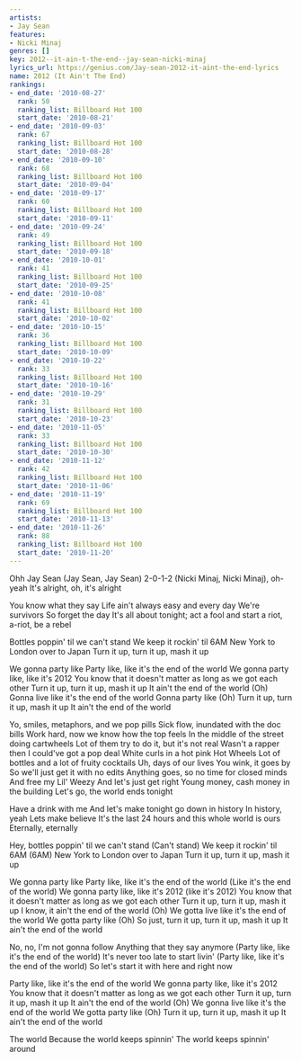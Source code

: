 ```yaml
---
artists:
- Jay Sean
features:
- Nicki Minaj
genres: []
key: 2012--it-ain-t-the-end--jay-sean-nicki-minaj
lyrics_url: https://genius.com/Jay-sean-2012-it-aint-the-end-lyrics
name: 2012 (It Ain't The End)
rankings:
- end_date: '2010-08-27'
  rank: 50
  ranking_list: Billboard Hot 100
  start_date: '2010-08-21'
- end_date: '2010-09-03'
  rank: 67
  ranking_list: Billboard Hot 100
  start_date: '2010-08-28'
- end_date: '2010-09-10'
  rank: 68
  ranking_list: Billboard Hot 100
  start_date: '2010-09-04'
- end_date: '2010-09-17'
  rank: 60
  ranking_list: Billboard Hot 100
  start_date: '2010-09-11'
- end_date: '2010-09-24'
  rank: 49
  ranking_list: Billboard Hot 100
  start_date: '2010-09-18'
- end_date: '2010-10-01'
  rank: 41
  ranking_list: Billboard Hot 100
  start_date: '2010-09-25'
- end_date: '2010-10-08'
  rank: 41
  ranking_list: Billboard Hot 100
  start_date: '2010-10-02'
- end_date: '2010-10-15'
  rank: 36
  ranking_list: Billboard Hot 100
  start_date: '2010-10-09'
- end_date: '2010-10-22'
  rank: 33
  ranking_list: Billboard Hot 100
  start_date: '2010-10-16'
- end_date: '2010-10-29'
  rank: 31
  ranking_list: Billboard Hot 100
  start_date: '2010-10-23'
- end_date: '2010-11-05'
  rank: 33
  ranking_list: Billboard Hot 100
  start_date: '2010-10-30'
- end_date: '2010-11-12'
  rank: 42
  ranking_list: Billboard Hot 100
  start_date: '2010-11-06'
- end_date: '2010-11-19'
  rank: 69
  ranking_list: Billboard Hot 100
  start_date: '2010-11-13'
- end_date: '2010-11-26'
  rank: 88
  ranking_list: Billboard Hot 100
  start_date: '2010-11-20'
---
```

Ohh
Jay Sean (Jay Sean, Jay Sean)
2-0-1-2 (Nicki Minaj, Nicki Minaj), oh-yeah
It's alright, oh, it's alright


You know what they say
Life ain't always easy and every day
We're survivors
So forget the day
It's all about tonight; act a fool and start a riot, a-riot, be a rebel


Bottles poppin' til we can't stand
We keep it rockin' til 6AM
New York to London over to Japan
Turn it up, turn it up, mash it up


We gonna party like
Party like, like it's the end of the world
We gonna party like, like it's 2012
You know that it doesn't matter as long as we got each other
Turn it up, turn it up, mash it up
It ain't the end of the world (Oh)
Gonna live like it's the end of the world
Gonna party like (Oh)
Turn it up, turn it up, mash it up
It ain't the end of the world


Yo, smiles, metaphors, and we pop pills
Sick flow, inundated with the doc bills
Work hard, now we know how the top feels
In the middle of the street doing cartwheels
Lot of them try to do it, but it's not real
Wasn't a rapper then I could've got a pop deal
White curls in a hot pink Hot Wheels
Lot of bottles and a lot of fruity cocktails
Uh, days of our lives
You wink, it goes by
So we'll just get it with no edits
Anything goes, so no time for closed minds
And free my Lil' Weezy
And let's just get right
Young money, cash money in the building
Let's go, the world ends tonight


Have a drink with me
And let's make tonight go down in history
In history, yeah
Lets make believe
It's the last 24 hours and this whole world is ours
Eternally, eternally


Hey, bottles poppin' til we can't stand (Can't stand)
We keep it rockin' til 6AM (6AM)
New York to London over to Japan
Turn it up, turn it up, mash it up


We gonna party like
Party like, like it's the end of the world (Like it's the end of the world)
We gonna party like, like it's 2012 (like it's 2012)
You know that it doesn't matter as long as we got each other
Turn it up, turn it up, mash it up
I know, it ain't the end of the world (Oh)
We gotta live like it's the end of the world
We gotta party like (Oh)
So just, turn it up, turn it up, mash it up
It ain't the end of the world


No, no, I'm not gonna follow
Anything that they say anymore
(Party like, like it's the end of the world)
It's never too late to start livin'
(Party like, like it's the end of the world)
So let's start it with here and right now


Party like, like it's the end of the world
We gonna party like, like it's 2012
You know that it doesn't matter as long as we got each other
Turn it up, turn it up, mash it up
It ain't the end of the world (Oh)
We gonna live like it's the end of the world
We gotta party like (Oh)
Turn it up, turn it up, mash it up
It ain't the end of the world


The world
Because the world keeps spinnin'
The world keeps spinnin' around
